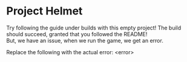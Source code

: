 # Project Helmet

Try following the guide under builds with this empty project! 
The build should succeed, granted that you followed the README!  
But, we have an issue, when we run the game, we get an error.

Replace the following with the actual error:
\<error\>
